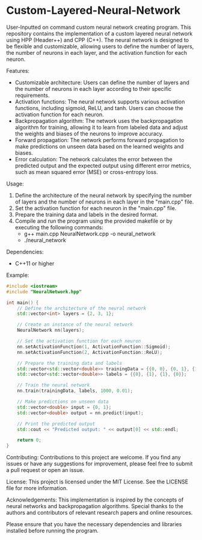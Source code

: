 # Custom-Layered-Neural-Network
User-Inputted on command custom neural network creating program.
This repository contains the implementation of a custom layered neural network using HPP (Header++) and CPP (C++). The neural network is designed to be flexible and customizable, allowing users to define the number of layers, the number of neurons in each layer, and the activation function for each neuron.

Features:
- Customizable architecture: Users can define the number of layers and the number of neurons in each layer according to their specific requirements.
- Activation functions: The neural network supports various activation functions, including sigmoid, ReLU, and tanh. Users can choose the activation function for each neuron.
- Backpropagation algorithm: The network uses the backpropagation algorithm for training, allowing it to learn from labeled data and adjust the weights and biases of the neurons to improve accuracy.
- Forward propagation: The network performs forward propagation to make predictions on unseen data based on the learned weights and biases.
- Error calculation: The network calculates the error between the predicted output and the expected output using different error metrics, such as mean squared error (MSE) or cross-entropy loss.

Usage:
1. Define the architecture of the neural network by specifying the number of layers and the number of neurons in each layer in the "main.cpp" file.
2. Set the activation function for each neuron in the "main.cpp" file.
3. Prepare the training data and labels in the desired format.
4. Compile and run the program using the provided makefile or by executing the following commands:
   - g++ main.cpp NeuralNetwork.cpp -o neural_network
   - ./neural_network

Dependencies:
- C++11 or higher

Example:
```cpp
#include <iostream>
#include "NeuralNetwork.hpp"

int main() {
    // Define the architecture of the neural network
    std::vector<int> layers = {2, 3, 1};

    // Create an instance of the neural network
    NeuralNetwork nn(layers);

    // Set the activation function for each neuron
    nn.setActivationFunction(1, ActivationFunction::Sigmoid);
    nn.setActivationFunction(2, ActivationFunction::ReLU);

    // Prepare the training data and labels
    std::vector<std::vector<double>> trainingData = {{0, 0}, {0, 1}, {1, 0}, {1, 1}};
    std::vector<std::vector<double>> labels = {{0}, {1}, {1}, {0}};

    // Train the neural network
    nn.train(trainingData, labels, 1000, 0.01);

    // Make predictions on unseen data
    std::vector<double> input = {0, 1};
    std::vector<double> output = nn.predict(input);

    // Print the predicted output
    std::cout << "Predicted output: " << output[0] << std::endl;

    return 0;
}
```

Contributing:
Contributions to this project are welcome. If you find any issues or have any suggestions for improvement, please feel free to submit a pull request or open an issue.

License:
This project is licensed under the MIT License. See the LICENSE file for more information.

Acknowledgements:
This implementation is inspired by the concepts of neural networks and backpropagation algorithms. Special thanks to the authors and contributors of relevant research papers and online resources.

Please ensure that you have the necessary dependencies and libraries installed before running the program.
